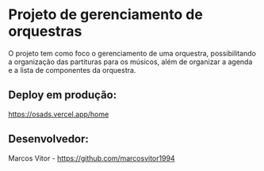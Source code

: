 # Projeto de gerenciamento de orquestras

O projeto tem como foco o gerenciamento de uma orquestra, possibilitando a organização das partituras para os músicos, além de organizar a agenda e a lista de componentes da orquestra.

## Deploy em produção: 

https://osads.vercel.app/home

## Desenvolvedor: 

Marcos Vitor - https://github.com/marcosvitor1994


